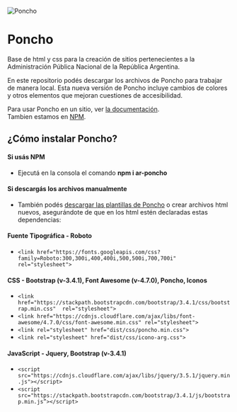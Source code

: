 ![Poncho](img/poncho.gif)

# Poncho

Base de html y css para la creación de sitios pertenecientes a la Administración Pública Nacional de la República Argentina.

En este repositorio podés descargar los archivos de Poncho para trabajar de manera local.
Esta nueva versión de Poncho incluye cambios de colores y otros elementos que mejoran cuestiones de accesibilidad.

Para usar Poncho en un sitio, ver [la documentación](http://argob.github.io/poncho).  
Tambien estamos en [NPM](https://www.npmjs.com/package/ar-poncho).

## ¿Cómo instalar Poncho?

#### Si usás NPM

* Ejecutá en la consola el comando **npm i ar-poncho**

#### Si descargás los archivos manualmente

* También podés [descargar las plantillas de Poncho](http://argob.github.io/poncho/plantillas/paginas-de-argentina/) o crear archivos html nuevos, asegurándote de que en los html estén declaradas estas dependencias:
  
#### Fuente Tipográfica - Roboto

* ``` <link href="https://fonts.googleapis.com/css?family=Roboto:300,300i,400,400i,500,500i,700,700i" rel="stylesheet"> ```

#### CSS - Bootstrap (v-3.4.1), Font Awesome (v-4.7.0), Poncho, Iconos

* ``` <link href="https://stackpath.bootstrapcdn.com/bootstrap/3.4.1/css/bootstrap.min.css"  rel="stylesheet"> ```
* ``` <link href="https://cdnjs.cloudflare.com/ajax/libs/font-awesome/4.7.0/css/font-awesome.min.css" rel="stylesheet"> ```
* ``` <link rel="stylesheet" href="dist/css/poncho.min.css"> ```
* ``` <link rel="stylesheet" href="dist/css/icono-arg.css"> ```

#### JavaScript -  Jquery, Bootstrap (v-3.4.1)

* ``` <script src="https://cdnjs.cloudflare.com/ajax/libs/jquery/3.5.1/jquery.min.js"></script> ```
* ``` <script src="https://stackpath.bootstrapcdn.com/bootstrap/3.4.1/js/bootstrap.min.js”></script> ```

